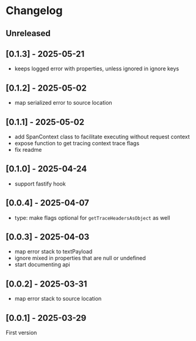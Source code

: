 # Changelog

## Unreleased

## [0.1.3] - 2025-05-21

- keeps logged error with properties, unless ignored in ignore keys

## [0.1.2] - 2025-05-02

- map serialized error to source location

## [0.1.1] - 2025-05-02

- add SpanContext class to facilitate executing without request context
- expose function to get tracing context trace flags
- fix readme

## [0.1.0] - 2025-04-24

- support fastify hook

## [0.0.4] - 2025-04-07

- type: make flags optional for `getTraceHeadersAsObject` as well

## [0.0.3] - 2025-04-03

- map error stack to textPayload
- ignore mixed in properties that are null or undefined
- start documenting api

## [0.0.2] - 2025-03-31

- map error stack to source location

## [0.0.1] - 2025-03-29

First version
